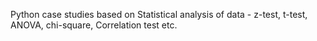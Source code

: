 Python case studies based on Statistical analysis of data - z-test, t-test, ANOVA, chi-square, Correlation test etc.

